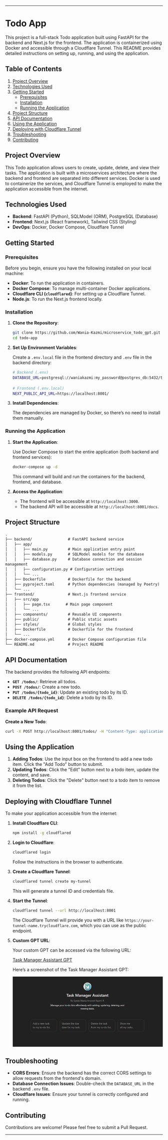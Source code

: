 
---

# Todo App

This project is a full-stack Todo application built using FastAPI for the backend and Next.js for the frontend. The application is containerized using Docker and accessible through a Cloudflare Tunnel. This README provides detailed instructions on setting up, running, and using the application.

## Table of Contents

1. [Project Overview](#project-overview)
2. [Technologies Used](#technologies-used)
3. [Getting Started](#getting-started)
   - [Prerequisites](#prerequisites)
   - [Installation](#installation)
   - [Running the Application](#running-the-application)
4. [Project Structure](#project-structure)
5. [API Documentation](#api-documentation)
6. [Using the Application](#using-the-application)
7. [Deploying with Cloudflare Tunnel](#deploying-with-cloudflare-tunnel)
8. [Troubleshooting](#troubleshooting)
9. [Contributing](#contributing)


## Project Overview

This Todo application allows users to create, update, delete, and view their tasks. The application is built with a microservices architecture where the backend and frontend are separated into different services. Docker is used to containerize the services, and Cloudflare Tunnel is employed to make the application accessible from the internet.

## Technologies Used

- **Backend**: FastAPI (Python), SQLModel (ORM), PostgreSQL (Database)
- **Frontend**: Next.js (React framework), Tailwind CSS (Styling)
- **DevOps**: Docker, Docker Compose, Cloudflare Tunnel

## Getting Started

### Prerequisites

Before you begin, ensure you have the following installed on your local machine:

- **Docker**: To run the application in containers.
- **Docker Compose**: To manage multi-container Docker applications.
- **Cloudflare CLI (`cloudflared`)**: For setting up a Cloudflare Tunnel.
- **Node.js**: To run the Next.js frontend locally.

### Installation

1. **Clone the Repository**:

   ```bash
   git clone https://github.com/Wania-Kazmi/microservice_todo_gpt.git
   cd todo-app
   ```

2. **Set Up Environment Variables**:
   
   Create a `.env.local` file in the frontend directory and `.env` file in the backend directory:

   ```bash
   # Backend (.env)
   DATABASE_URL=postgresql://waniakazmi:my_password@postgres_db:5432/todo_db

   # Frontend (.env.local)
   NEXT_PUBLIC_API_URL=https://localhost:8001/
   ```

3. **Install Dependencies**:
   
   The dependencies are managed by Docker, so there’s no need to install them manually.

### Running the Application

1. **Start the Application**:

   Use Docker Compose to start the entire application (both backend and frontend services):

   ```bash
   docker-compose up -d
   ```

   This command will build and run the containers for the backend, frontend, and database.

2. **Access the Application**:

   - The frontend will be accessible at `http://localhost:3000`.
   - The backend API will be accessible at `http://localhost:8001/docs`.

## Project Structure

```plaintext
.
├── backend/                # FastAPI backend service
│   ├── app/
│   │   ├── main.py         # Main application entry point
│   │   ├── models.py       # SQLModel models for the database
│   │   ├── database.py     # Database connection and session management
│   │   ├── configuration.py # Configuration settings
│   │   └── ...
│   ├── Dockerfile          # Dockerfile for the backend
│   ├── pyproject.toml      # Python dependencies (managed by Poetry)
│   └── ...
├── frontend/               # Next.js frontend service
│   ├── src/app
│   │   ├── page.tsx       # Main page component
│   │   └── ...
│   ├── components/         # Reusable UI components
│   ├── public/             # Public static assets
│   ├── styles/             # Global styles
│   ├── Dockerfile          # Dockerfile for the frontend
│   └── ...
├── docker-compose.yml      # Docker Compose configuration file
└── README.md               # Project README
```

## API Documentation

The backend provides the following API endpoints:

- **`GET /todos/`**: Retrieve all todos.
- **`POST /todos/`**: Create a new todo.
- **`PUT /todos/{todo_id}`**: Update an existing todo by its ID.
- **`DELETE /todos/{todo_id}`**: Delete a todo by its ID.

### Example API Request

**Create a New Todo**:

```bash
curl -X POST http://localhost:8001/todos/ -H "Content-Type: application/json" -d '{"content": "Buy groceries"}'
```

## Using the Application

1. **Adding Todos**: Use the input box on the frontend to add a new todo item. Click the "Add Todo" button to submit.
2. **Updating Todos**: Click the "Edit" button next to a todo item, update the content, and save.
3. **Deleting Todos**: Click the "Delete" button next to a todo item to remove it from the list.

## Deploying with Cloudflare Tunnel

To make your application accessible from the internet:

1. **Install Cloudflare CLI**:
   
   ```bash
   npm install -g cloudflared
   ```

2. **Login to Cloudflare**:

   ```bash
   cloudflared login
   ```

   Follow the instructions in the browser to authenticate.

3. **Create a Cloudflare Tunnel**:

   ```bash
   cloudflared tunnel create my-tunnel
   ```

   This will generate a tunnel ID and credentials file.

4. **Start the Tunnel**:

   ```bash
   cloudflared tunnel --url http://localhost:8001
   ```

   The Cloudflare Tunnel will provide you with a URL like `https://your-tunnel-name.trycloudflare.com`, which you can use as the public endpoint.

5. **Custom GPT URL**:

   Your custom GPT can be accessed via the following URL:

   [Task Manager Assistant GPT](https://chatgpt.com/g/g-VbDzJGI77-task-manager-assistant)

   Here’s a screenshot of the Task Manager Assistant GPT:

   ![Task Manager Assistant GPT](./assets/gpt.PNG)

## Troubleshooting

- **CORS Errors**: Ensure the backend has the correct CORS settings to allow requests from the frontend's domain.
- **Database Connection Issues**: Double-check the `DATABASE_URL` in the backend `.env` file.
- **Cloudflare Issues**: Ensure your tunnel is correctly configured and running.

## Contributing

Contributions are welcome! Please feel free to submit a Pull Request.

---